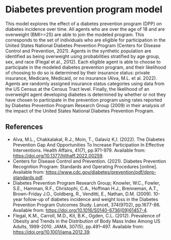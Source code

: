 # Diabetes prevention program model

This model explores the effect of a diabetes prevention program (DPP) on diabetes incidence over time. All agents who are over the age of 18 and are overweight (BMI>=25) are able to join the modeled program. This corresponds to the set of individuals who are eligible for participation in the United States National Diabetes Prevention Program (Centers for Disease Control and Prevention, 2021). Agents in the synthetic population are identified as being overweight using probabilities stratified by age group, sex, and race (Flegal et al., 2012). Each eligible agent is able to choose to participate in the modeled diabetes prevention program, and their likelihood of choosing to do so is determined by their insurance status: private insurance, Medicare, Medicaid, or  no insurance (Alva, M.L. et al. 2022). Agents are randomly assigned insurance status categories using data from the US Census at the Census Tract level. Finally, the likelihood of an overweight agent developing diabetes is determined by whether or not they have chosen to participate in the prevention program using rates reported by Diabetes Prevention Program Research Group (2009) in their analysis of the impact of the United States National Diabetes Prevention Program.

## References

- Alva, M.L., Chakkalakal, R.J., Moin, T., Galaviz K,I. (2022). The Diabetes Prevention Gap And Opportunities To Increase Participation In Effective Interventions. Health Affairs, 41(7), pp.971-979. Available from: https://doi.org/10.1377/hlthaff.2022.00259.
- Centers for Disease Control and Prevention. (2021). Diabetes Prevention
Recognition Program: Standards and Operating Procedures [online]. Available from: https://www.cdc.gov/diabetes/prevention/pdf/dprp-standards.pdf.
- Diabetes Prevention Program Research Group; Knowler, W.C., Fowler, S.E., Hamman, R.F., Christophi, C.A., Hoffman H.J., Brenneman, A.T., Brown-Friday J.O., Goldberg, R., Venditti, E., Nathan, D.M. (2009). 10-year follow-up of diabetes incidence and weight loss in the Diabetes Prevention Program Outcomes Study. Lancet, 374(9702), pp.1677-86. Available from: https://doi.org/10.1016/S0140-6736(09)61457-4.
- Flegal, K.M., Carroll, M.D., Kit, B.K., Ogden, C.L. (2012). Prevalence of Obesity and Trends in the Distribution of Body Mass Index Among US Adults, 1999-2010. JAMA, 307(5), pp.491–497. Available from: https://doi.org/10.1001/jama.2012.39.
